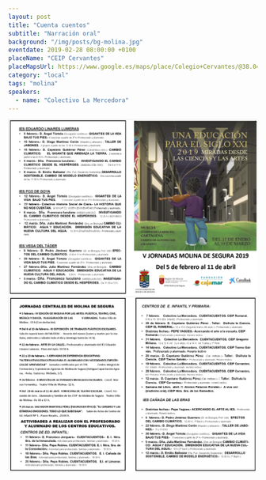 ```yaml
---
layout: post
title: "Cuenta cuentos"
subtitle: "Narración oral"
background: "/img/posts/bg-molina.jpg"
eventdate: 2019-02-28 08:00:00 +0100
placeName: "CEIP Cervantes"
placeMapsUrl: https://www.google.es/maps/place/Colegio+Cervantes/@38.0473668,-1.2100516,17z/data=!3m1!4b1!4m5!3m4!1s0xd6380a8bea5ac6b:0x2b00a87ae97a1af8!8m2!3d38.0473668!4d-1.2078629
category: "local"
tags: "molina"
speakers:
  - name: "Colectivo La Mercedora"
---
```


![cartel](/img/posts/1folletomolina.png)
![cartel](/img/posts/2folletomolina.png)
